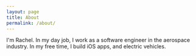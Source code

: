 ```yaml
---
layout: page
title: About
permalink: /about/
---
```


I'm Rachel. In my day job, I work as a software engineer in the aerospace industry. In my free time, I build iOS apps, and electric vehicles.
